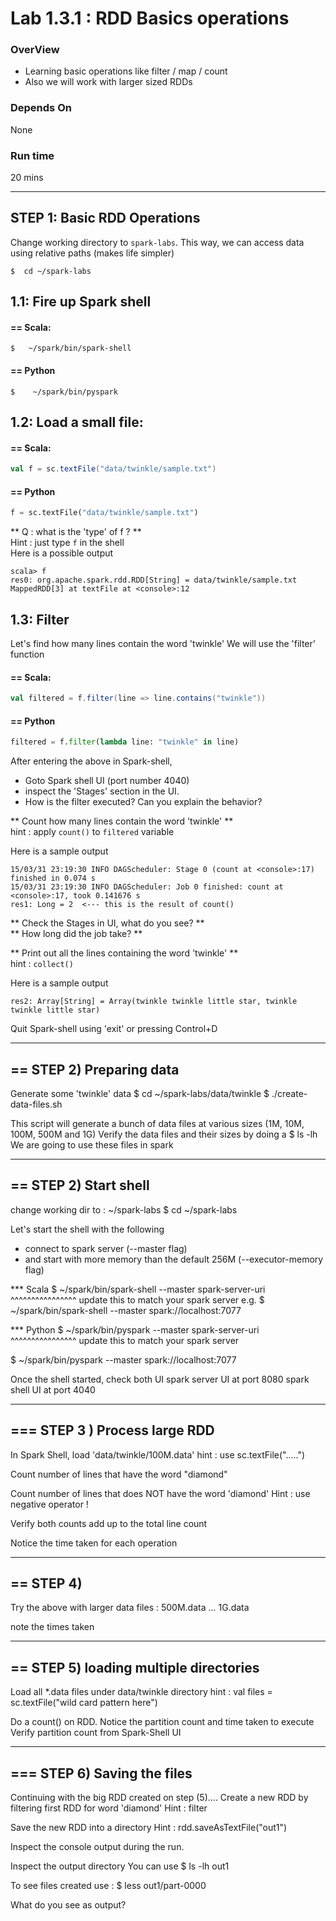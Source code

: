 Lab 1.3.1 : RDD Basics operations
==================================
### OverView
* Learning basic operations like filter / map / count
* Also we will work with larger sized RDDs

### Depends On 
None

### Run time
20 mins


----------------------------
STEP 1: Basic RDD Operations
----------------------------
Change working directory to `spark-labs`.  This way, we can access data using relative paths (makes life simpler)
```
$  cd ~/spark-labs
```

## 1.1: Fire up Spark shell

#### == Scala:
```
$   ~/spark/bin/spark-shell
```

#### == Python
```
$    ~/spark/bin/pyspark
```

## 1.2: Load a small file:

#### == Scala:
```scala
val f = sc.textFile("data/twinkle/sample.txt")
```

#### == Python
```python
f = sc.textFile("data/twinkle/sample.txt")
```

** Q : what is the 'type' of f ? **  
Hint : just type `f` in the shell  
Here is a possible output
```
scala> f
res0: org.apache.spark.rdd.RDD[String] = data/twinkle/sample.txt MappedRDD[3] at textFile at <console>:12
```

## 1.3: Filter
Let's find how many lines contain the word 'twinkle'
We will use the 'filter' function

#### == Scala:
```scala
val filtered = f.filter(line => line.contains("twinkle"))
```

#### == Python
```python
filtered = f.filter(lambda line: "twinkle" in line)
```

After entering the above in Spark-shell, 
* Goto Spark shell UI (port number 4040)
* inspect the 'Stages' section in the UI.  
* How is the filter executed? Can you explain the behavior?

** Count how many lines contain the word 'twinkle' **  
hint : apply `count()` to `filtered` variable

Here is a sample output
```
15/03/31 23:19:30 INFO DAGScheduler: Stage 0 (count at <console>:17) finished in 0.074 s
15/03/31 23:19:30 INFO DAGScheduler: Job 0 finished: count at <console>:17, took 0.141676 s
res1: Long = 2  <--- this is the result of count()
```

** Check the Stages in UI,  what do you see? **  
** How long did the job take? **

** Print out all the lines containing the word 'twinkle' **  
hint : `collect()`

Here is a sample output
```
res2: Array[String] = Array(twinkle twinkle little star, twinkle twinkle little star)
```

Quit Spark-shell using 'exit'  or pressing  Control+D


------
== STEP 2)  Preparing data
------
Generate some 'twinkle' data
  $   cd  ~/spark-labs/data/twinkle
  $   ./create-data-files.sh

This script will generate a bunch of data files at various sizes (1M, 10M, 100M, 500M and 1G)
Verify the data files and their sizes by doing a
  $   ls -lh
We are going to use these files in spark


------
== STEP 2)  Start shell
------

change working dir to :   ~/spark-labs
  $     cd  ~/spark-labs

Let's start the shell with the following
  - connect to spark server (--master  flag)
  - and start with more memory than the default 256M (--executor-memory flag)


*** Scala
    $   ~/spark/bin/spark-shell   --master  spark-server-uri
                                            ^^^^^^^^^^^^^^^^
                                    update this to match your spark server
e.g.
   $   ~/spark/bin/spark-shell   --master  spark://localhost:7077



*** Python
    $   ~/spark/bin/pyspark   --master  spark-server-uri
                                            ^^^^^^^^^^^^^^^^
                                    update this to match your spark server

   $   ~/spark/bin/pyspark   --master  spark://localhost:7077

Once the shell started, check both UI
  spark server UI at port 8080
  spark shell UI at  port 4040


-----
=== STEP 3 ) Process large RDD
-----
In Spark Shell, load 'data/twinkle/100M.data'
hint : use   sc.textFile(".....")

Count number of lines that have the word "diamond"

Count number of lines that does NOT have the word 'diamond'
Hint : use negative operator  !

Verify both counts add up to the total line count

Notice the time taken for each operation


--------
== STEP 4)
--------
Try the above with larger data files : 500M.data  ... 1G.data

note the times taken


-------
== STEP 5) loading multiple directories
-------
Load all *.data files under  data/twinkle  directory
hint : val files = sc.textFile("wild card pattern here")

Do a count() on RDD.
Notice the partition count and time taken to execute
Verify partition count from Spark-Shell UI


-------
=== STEP 6)  Saving the files
------
Continuing with the big RDD created on step (5)....
Create a new RDD by filtering first RDD for word 'diamond'
Hint : filter

Save the new RDD into a directory
Hint :   rdd.saveAsTextFile("out1")

Inspect the console output during the run.

Inspect the output directory
You can use
  $    ls -lh   out1

To see files created use :
  $   less  out1/part-0000

What do you see as output?